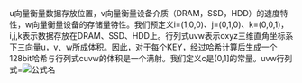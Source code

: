 u向量衡量数据存放位置，v向量衡量设备介质（DRAM，SSD，HDD）的速度特性，w向量衡量设备的存储量特性。我们预定义i=(1,0,0)、j=(0,1,0)、k=(0,0,1)，i,j,k表示数据存放在DRAM、SSD、HDD上。行列式uvw表示oxyz三维直角坐标系下三向量u，v、w所成体积。因此，对于每个KEY，经过哈希计算后生成一个128bit哈希与行列式cuvw的体积是一个满射。我们定义c是(0,1]的常量。uvw行列式=![公式名](http://latex.codecogs.com/png.latex?$$%5cbegin{bmatrix}u_{1}&u_{2}&u_{3}\\v_{1}&v_{2}&v_{3}\\w_{1}&w_{2}&w_{3}%5cend{bmatrix}$$)